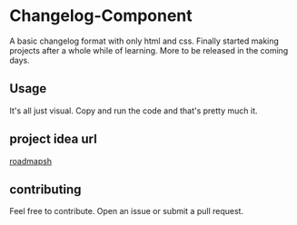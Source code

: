 # Changelog-Component
A basic changelog format with only html and css. Finally started making projects after a whole while of learning. More to be released in the coming days.
## Usage
It's all just visual. Copy and run the code and that's pretty much it. 

## project idea url
[roadmapsh](https://roadmap.sh/projects/changelog-component)

## contributing
Feel free to contribute. Open an issue or submit a pull request.
